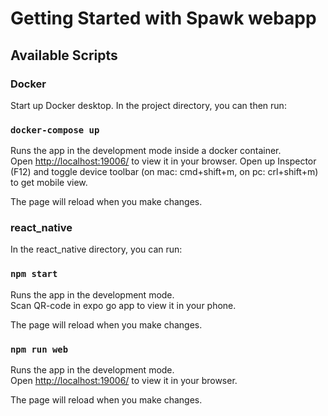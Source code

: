 # Getting Started with Spawk webapp

## Available Scripts

### Docker
Start up Docker desktop.
In the project directory, you can then run:

### `docker-compose up`

Runs the app in the development mode inside a docker container.\
Open [http://localhost:19006/](http://localhost:19006/) to view it in your browser.
Open up Inspector (F12) and toggle device toolbar (on mac: cmd+shift+m, on pc: crl+shift+m) to get mobile view.

The page will reload when you make changes.

### react_native

In the react_native directory, you can run:

### `npm start`

Runs the app in the development mode.\
Scan QR-code in expo go app to view it in your phone.

The page will reload when you make changes.

### `npm run web`

Runs the app in the development mode.\
Open [http://localhost:19006/](http://localhost:19006/) to view it in your browser.

The page will reload when you make changes.